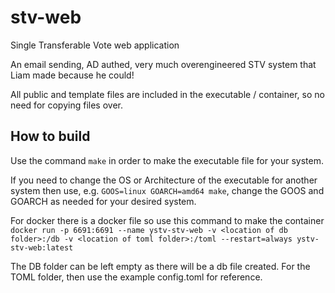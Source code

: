 # stv-web
Single Transferable Vote web application

An email sending, AD authed, very much overengineered STV system that Liam made because he could!

All public and template files are included in the executable / container, so no need for copying files over.

## How to build

Use the command `make` in order to make the executable file for your system.

If you need to change the OS or Architecture of the executable for another system then use,
e.g. `GOOS=linux GOARCH=amd64 make`, change the GOOS and GOARCH as needed for your desired system.

For docker there is a docker file so use this command to make the container 
`docker run -p 6691:6691 --name ystv-stv-web -v <location of db folder>:/db -v <location of toml folder>:/toml --restart=always ystv-stv-web:latest`

The DB folder can be left empty as there will be a db file created.
For the TOML folder, then use the example config.toml for reference.